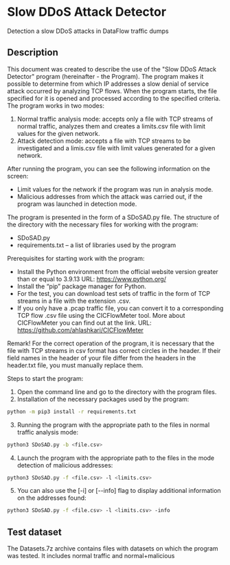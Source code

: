# Slow DDoS Attack Detector
Detection a slow DDoS attacks in DataFlow traffic dumps

## Description
This document was created to describe the use of the "Slow DDoS Attack Detector" program (hereinafter - the Program). The program makes it possible to determine from which IP addresses a slow denial of service attack occurred by analyzing TCP flows.
When the program starts, the file specified for it is opened and processed according to the specified criteria. The program works in two modes:
1. Normal traffic analysis mode: accepts only a file with TCP streams of normal traffic, analyzes them and creates a limits.csv file with limit values for the given network.
2. Attack detection mode: accepts a file with TCP streams to be investigated and a limis.csv file with limit values generated for a given network.

After running the program, you can see the following information on the screen:
* Limit values for the network if the program was run in analysis mode.
* Malicious addresses from which the attack was carried out, if the program was launched in detection mode.
 
The program is presented in the form of a SDoSAD.py file.
The structure of the directory with the necessary files for working with the program:
* SDoSAD.py
* requirements.txt – a list of libraries used by the program

Prerequisites for starting work with the program:
* Install the Python environment from the official website version greater than or equal to 3.9.13 URL: https://www.python.org/
* Install the “pip” package manager for Python.
* For the test, you can download test sets of traffic in the form of TCP streams in a file with the extension .csv.
* If you only have a .pcap traffic file, you can convert it to a corresponding TCP flow .csv file using the CICFlowMeter tool. More about CICFlowMeter
you can find out at the link. URL: https://github.com/ahlashkari/CICFlowMeter

Remark! For the correct operation of the program, it is necessary that the file with TCP streams in csv format has correct circles in the header. If their field names in the header of your file differ from the headers in the header.txt file, you must manually replace them.

Steps to start the program:
1. Open the command line and go to the directory with the program files.
2. Installation of the necessary packages used by the program: 
```bash
python -m pip3 install -r requirements.txt
```
3. Running the program with the appropriate path to the files in normal traffic analysis mode:
```bash
python3 SDoSAD.py -b <file.csv>
```
4. Launch the program with the appropriate path to the files in the mode
detection of malicious addresses:
```bash
python3 SDoSAD.py -f <file.csv> -l <limits.csv>
```
5. You can also use the [-i] or [--info] flag to display additional information on the addresses found:
```bash
python3 SDoSAD.py -f <file.csv> -l <limits.csv> -info
```

## Test dataset
The Datasets.7z archive contains files with datasets on which the program was tested. It includes normal traffic and normal+malicious
